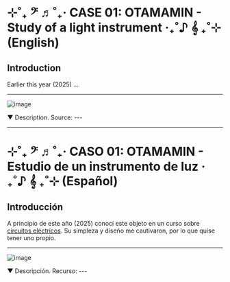# ⊹˚₊ 𝄢 ♬˚₊‧ CASE 01: OTAMAMIN - Study of a light instrument ‧₊˚♪ 𝄞 ₊˚⊹ (English)

## Introduction

Earlier this year (2025) ...

***

![image](./image/.)

▼ Description. Source: ---




---------------------------------------------------------------------------------------
# ⊹˚₊ 𝄢 ♬˚₊‧ CASO 01: OTAMAMIN - Estudio de un instrumento de luz ‧₊˚♪ 𝄞 ₊˚⊹ (Español)

## Introducción

A principio de este año (2025) conocí este objeto en un curso sobre [circuitos eléctricos](https://github.com/disenoUDP/dis8644-2025-1-proyectos). Su simpleza y diseño me cautivaron, por lo que quise tener uno propio. 

***

![image](./image/.)

▼ Descripción. Recurso: ---

